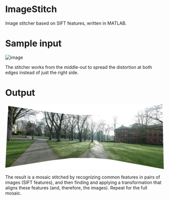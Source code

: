 # ImageStitch
Image stitcher based on SIFT features, written in MATLAB.


# Sample input
![image](https://user-images.githubusercontent.com/5765119/199746211-09ffe8b2-57d1-4706-8701-277a8da25f71.png)

The stitcher works from the middle-out to spread the distortion at both edges instead of just the right side.

# Output
![image](https://github.com/luis-borroes/ImageStitch/blob/main/stitched.png?raw=true)

The result is a mosaic stitched by recognizing common features in pairs of images (SIFT features), and then finding and applying a transformation that aligns these features (and, therefore, the images).
Repeat for the full mosaic.
